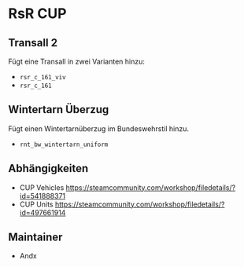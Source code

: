 # RsR CUP

## Transall 2

Fügt eine Transall in zwei Varianten hinzu:

- `rsr_c_161_viv`
- `rsr_c_161`

## Wintertarn Überzug

Fügt einen Wintertarnüberzug im Bundeswehrstil hinzu.

- `rnt_bw_wintertarn_uniform`

## Abhängigkeiten

- CUP Vehicles <https://steamcommunity.com/workshop/filedetails/?id=541888371>
- CUP Units <https://steamcommunity.com/workshop/filedetails/?id=497661914>

## Maintainer

- Andx

